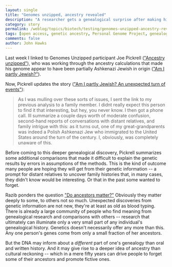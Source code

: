 ```yaml
---
layout: single 
title: "Genomes unzipped, ancestry revealed" 
description: "A researcher gets a genealogical surprise after making his genome public." 
category: story
permalink: /weblog/topics/biotech/testing/genomes-unzipped-ancestry-revealed-2010.html
tags: [open access, genetic ancestry, Personal Genome Project, genealogy, testing] 
comments: false 
author: John Hawks 
---
```


Last week I linked to Genomes Unzipped participant Joe Pickrell (<a href="http://johnhawks.net/weblog/topics/biotech/testing/genomes-unzipped-ashkenazi-assumptions-2010.html">"Ancestry unzipped"</a>), who was working through the ancestry calculations that made his genome appear to have been partially Ashkenazi Jewish in origin (<a href="http://www.genomesunzipped.org/2010/10/testing-possibilities-about-my-ancestry.php">"Am I partly Jewish?"</a>). 

Now, Pickrell updates the story (<a href="http://www.genomesunzipped.org/2010/11/am-i-partly-jewish-an-unexpected-turn-of-events.php">"Am I partly Jewish? An unexpected turn of events"</a>): 

<blockquote>As I was mulling over these sorts of issues, I sent the link to my previous analysis to a family member. I didnt really expect this person to find it that interesting, but hey, you never know. I then got a phone call. Ill summarize a couple days worth of moderate confusion, second-hand reports of conversations with distant relatives, and family intrigue with this: as it turns out, one of my great-grandparents was indeed a Polish Ashkenazi Jew who immigrated to the United States around the turn of the century. I, obviously, was completely unaware of this.</blockquote>

Before coming to this deeper genealogical discovery, Pickrell summarizes some additional comparisons that made it difficult to explain the genetic results by errors in assumptions of the methods. This is the kind of outcome many people are hoping they will get from their genetic information -- a prompt for distant relatives to uncover family histories that, in many cases, they didn't know would be interesting. Or that in the past some wanted to forget. 

Razib ponders the question <a href="http://blogs.discovermagazine.com/gnxp/2010/11/the-shades-of-the-ancestors/">"Do ancestors matter?"</a> Obviously they matter deeply to some, to others not so much. Unexpected discoveries from genetic information are not new, they're at least as old as blood typing. There is already a large community of people who find meaning from genealogical research and comparisons with others -- research that ultimately can illuminate only a very small part of any individual's genealogical history. Genetics doesn't necessarily offer any more than this. Any one person's genes come from only a small fraction of her ancestors. 

But the DNA may inform about a <i>different</i> part of one's genealogy than oral and written history. And it may give rise to a deeper idea of ancestry than cultural reckoning -- which in a mere fifty years can drive people to forget some of their ancestors and promote fictive ones. 






